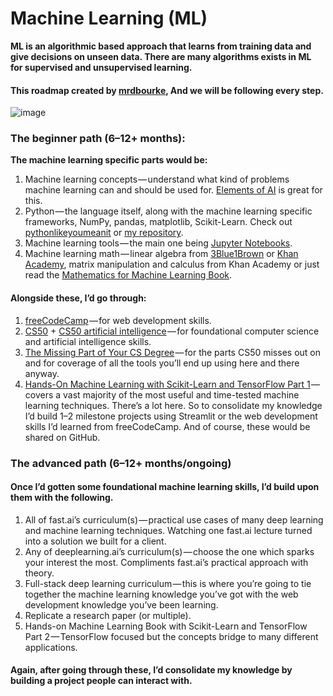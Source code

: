 # Machine Learning (ML) 
**ML is an algorithmic based approach that learns from training data and give decisions on unseen data. There are many algorithms exists in ML for supervised and unsupervised learning.**

#### This roadmap created by [mrdbourke](https://github.com/mrdbourke), And we will be following every step.

![image](https://user-images.githubusercontent.com/81964452/170587513-35f7161c-367f-4dba-a612-be02c548809d.png)

### The beginner path (6–12+ months):

**The machine learning specific parts would be:**

1. Machine learning concepts — understand what kind of problems machine learning can and should be used for. [Elements of AI](https://www.elementsofai.com/) is great for this.
2. Python — the language itself, along with the machine learning specific frameworks, NumPy, pandas, matplotlib, Scikit-Learn. Check out [pythonlikeyoumeanit](https://www.pythonlikeyoumeanit.com/) or [my repository](https://github.com/Basel-anaya/Roadmap-to-AI/tree/main/0-%20Prerequisites/4-%20Python%20Programming).
3. Machine learning tools — the main one being [Jupyter Notebooks](https://jupyter.org/).
4. Machine learning math — linear algebra from [3Blue1Brown](https://www.3blue1brown.com/) or [Khan Academy](https://www.khanacademy.org/), matrix manipulation and calculus from Khan Academy or just read the [Mathematics for Machine Learning Book](https://www.amazon.com/Mathematics-Machine-Learning-Peter-Deisenroth/dp/110845514X).

#### Alongside these, I’d go through:

1. [freeCodeCamp](https://www.freecodecamp.org/) — for web development skills.
2. [CS50](https://cs50.harvard.edu/college/2020/fall/) + [CS50 artificial intelligence](https://youtube.com/playlist?list=PLhQjrBD2T382Nz7z1AEXmioc27axa19Kv) — for foundational computer science and artificial intelligence skills.
3. [The Missing Part of Your CS Degree](https://missing.csail.mit.edu/) — for the parts CS50 misses out on and for coverage of all the tools you’ll end up using here and there anyway.
4. [Hands-On Machine Learning with Scikit-Learn and TensorFlow Part 1](https://www.amazon.com/gp/product/1492032646/) — covers a vast majority of the most useful and time-tested machine learning techniques.
There’s a lot here. So to consolidate my knowledge I’d build 1–2 milestone projects using Streamlit or the web development skills I’d learned from freeCodeCamp. And of course, these would be shared on GitHub.

### The advanced path (6–12+ months/ongoing)
#### Once I’d gotten some foundational machine learning skills, I’d build upon them with the following.

1. All of fast.ai’s curriculum(s) — practical use cases of many deep learning and machine learning techniques. Watching one fast.ai lecture turned into a solution we built for a client.
2. Any of deeplearning.ai’s curriculum(s) — choose the one which sparks your interest the most. Compliments fast.ai’s practical approach with theory.
3. Full-stack deep learning curriculum — this is where you’re going to tie together the machine learning knowledge you’ve got with the web development knowledge you’ve been learning.
4. Replicate a research paper (or multiple).
5. Hands-on Machine Learning Book with Scikit-Learn and TensorFlow Part 2 — TensorFlow focused but the concepts bridge to many different applications.

#### Again, after going through these, I’d consolidate my knowledge by building a project people can interact with.
